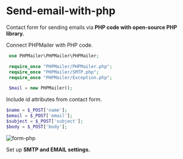 # Send-email-with-php
Contact form for sending emails via **PHP code with open-source PHP library.**

Connect PHPMailer with PHP code.
```php
 use PHPMailer\PHPMailer\PHPMailer; 
```


```php 
 require_once "PHPMailer/PHPMailer.php";
 require_once "PHPMailer/SMTP.php";
 require_once "PHPMailer/Exception.php";

 $mail = new PHPMailer();
 ```


Include id attributes from contact form.
```php 
$name = $_POST['name'];
$email = $_POST['email'];
$subject = $_POST['subject'];
$body = $_POST['body'];
```
![form-php](https://github.com/Sabina1205/Send-email-with-php/assets/96692767/6ed9d8c2-d749-4b6a-8dad-f51d22f0c372)

Set up **SMTP and EMAIL settings.**
